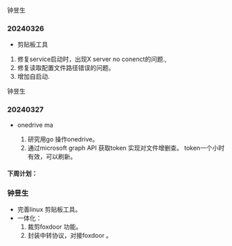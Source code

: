 钟昱生
### 20240326

* 剪贴板工具

 1. 修复service启动时，出现X server no conenct的问题., 
 2. 修复读取配置文件路径错误的问题。
 3. 增加自启动.

钟昱生

### 20240327

* onedrive ma

  1. 研究用go 操作onedrive。
  2. 通过microsoft graph API  获取token 实现对文件增删查。 token一个小时有效，可以刷新。





#### 下周计划：

### 钟昱生

  * 完善linux 剪贴板工具。
  * 一体化：
    1. 裁剪foxdoor 功能。
    2. 封装中转协议，对接foxdoor 。


